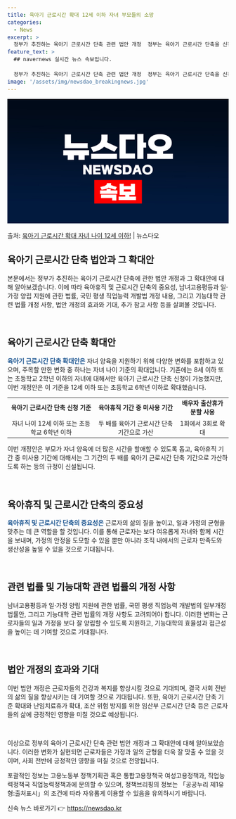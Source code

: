 ```yaml
---
title: 육아기 근로시간 확대 12세 이하 자녀 부모들의 소망
categories:
  - News
excerpt: >
  정부가 추진하는 육아기 근로시간 단축 관련 법안 개정  정부는 육아기 근로시간 단축을 신청할 수 있는 자녀 …
feature_text: >
  ## navernews 실시간 뉴스 속보입니다.

  정부가 추진하는 육아기 근로시간 단축 관련 법안 개정  정부는 육아기 근로시간 단축을 신청할 수 있는 자녀 …
image: '/assets/img/newsdao_breakingnews.jpg'
---
```


![뉴스다오 속보](/assets/img/newsdao_breakingnews.jpg)

<p>출처: <a href="https://newsdao.kr/4421" rel="dofollow">육아기 근로시간 확대 자녀 나이 12세 이하!</a> | 뉴스다오</p>

<h2 data-ke-size="size26">육아기 근로시간 단축 법안과 그 확대안</h2>
본문에서는 정부가 추진하는 육아기 근로시간 단축에 관한 법안 개정과 그 확대안에 대해 알아보겠습니다. 이에 따라 육아휴직 및 근로시간 단축의 중요성, 남녀고용평등과 일·가정 양립 지원에 관한 법률, 국민 평생 직업능력 개발법 개정 내용, 그리고 기능대학 관련 법률 개정 사항, 법안 개정의 효과와 기대, 추가 참고 사항 등을 살펴볼 것입니다.

<p data-ke-size="size16">&nbsp;</p>

<h2 data-ke-size="size24">육아기 근로시간 단축 확대안</h2>
<b><span style="color: #1a5490;">육아기 근로시간 단축 확대안은</span></b> 자녀 양육을 지원하기 위해 다양한 변화를 포함하고 있으며, 주목할 만한 변화 중 하나는 자녀 나이 기준의 확대입니다. 기존에는 8세 이하 또는 초등학교 2학년 이하의 자녀에 대해서만 육아기 근로시간 단축 신청이 가능했지만, 이번 개정안은 이 기준을 12세 이하 또는 초등학교 6학년 이하로 확대했습니다.

<table>
  <tr>
    <td style="text-align: center; height: 17px;"><b>육아기 근로시간 단축 신청 기준</b></td>
    <td style="text-align: center; height: 17px;"><b>육아휴직 기간 중 미사용 기간</b></td>
    <td style="text-align: center; height: 17px;"><b>배우자 출산휴가 분할 사용</b></td>
  </tr>
  <tr>
    <td style="text-align: center; height: 17px;">자녀 나이 12세 이하 또는 초등학교 6학년 이하</td>
    <td style="text-align: center; height: 17px;">두 배를 육아기 근로시간 단축 기간으로 가산</td>
    <td style="text-align: center; height: 17px;">1회에서 3회로 확대</td>
  </tr>
</table>

이번 개정안은 부모가 자녀 양육에 더 많은 시간을 할애할 수 있도록 돕고, 육아휴직 기간 중 미사용 기간에 대해서는 그 기간의 두 배를 육아기 근로시간 단축 기간으로 가산하도록 하는 등의 규정이 신설됩니다.

<p data-ke-size="size16">&nbsp;</p>

<h2 data-ke-size="size24">육아휴직 및 근로시간 단축의 중요성</h2>
<b><span style="color: #1a5490;">육아휴직 및 근로시간 단축의 중요성은</span></b> 근로자의 삶의 질을 높이고, 일과 가정의 균형을 맞추는 데 큰 역할을 할 것입니다. 이를 통해 근로자는 보다 여유롭게 자녀와 함께 시간을 보내며, 가정의 안정을 도모할 수 있을 뿐만 아니라 조직 내에서의 근로자 만족도와 생산성을 높일 수 있을 것으로 기대됩니다.

<p data-ke-size="size16">&nbsp;</p>

<h2 data-ke-size="size24">관련 법률 및 기능대학 관련 법률의 개정 사항</h2>
남녀고용평등과 일·가정 양립 지원에 관한 법률, 국민 평생 직업능력 개발법의 일부개정법률안, 그리고 기능대학 관련 법률의 개정 사항도 고려되어야 합니다. 이러한 변화는 근로자들의 일과 가정을 보다 잘 양립할 수 있도록 지원하고, 기능대학의 효율성과 접근성을 높이는 데 기여할 것으로 기대됩니다.

<p data-ke-size="size16">&nbsp;</p>

<h2 data-ke-size="size24">법안 개정의 효과와 기대</h2>
이번 법안 개정은 근로자들의 건강과 복지를 향상시킬 것으로 기대되며, 결국 사회 전반의 삶의 질을 향상시키는 데 기여할 것으로 기대됩니다. 또한, 육아기 근로시간 단축 기준 확대와 난임치료휴가 확대, 조산 위험 방지를 위한 임산부 근로시간 단축 등은 근로자들의 삶에 긍정적인 영향을 미칠 것으로 예상됩니다.

<p data-ke-size="size16">&nbsp;</p>

이상으로 정부의 육아기 근로시간 단축 관련 법안 개정과 그 확대안에 대해 알아보았습니다. 이러한 변화가 실현되면 근로자들은 가정과 일의 균형을 더욱 잘 맞출 수 있을 것이며, 사회 전반에 긍정적인 영향을 미칠 것으로 전망됩니다.

포괄적인 정보는 고용노동부 정책기획관 혹은 통합고용정책국 여성고용정책과, 직업능력정책국 직업능력정책과에 문의할 수 있으며, 정책브리핑의 정보는 「공공누리 제1유형:출처표시」의 조건에 따라 자유롭게 이용할 수 있음을 유의하시기 바랍니다. 

신속 뉴스 바로가기 👉 <a href="https://newsdao.kr" rel="dofollow">https://newsdao.kr</a>


